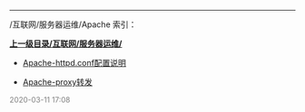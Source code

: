 
----

/互联网/服务器运维/Apache 索引：


**[上一级目录/互联网/服务器运维/](/互联网/服务器运维/)**

- [Apache-httpd.conf配置说明](/互联网/服务器运维/Apache/Apache-httpd.conf配置说明)

- [Apache-proxy转发](/互联网/服务器运维/Apache/Apache-proxy转发)


<font size=2 color='grey'> 2020-03-11 17:08 </font>